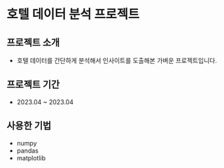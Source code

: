 # 호텔 데이터 분석 프로젝트

## 프로젝트 소개
- 호텔 데이터를 간단하게 분석해서 인사이트를 도출해본 가벼운 프로젝트입니다.

## 프로젝트 기간
- 2023.04 ~ 2023.04

## 사용한 기법
- numpy
- pandas
- matplotlib
